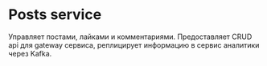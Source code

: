 # Posts service

Управляет постами, лайками и комментариями. Предоставляет CRUD api для gateway сервиса, реплицирует информацию в сервис аналитики через Kafka.